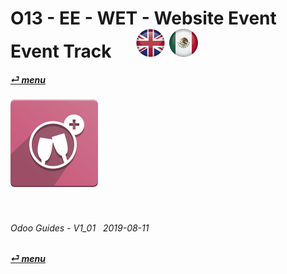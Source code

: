 # O13 - EE - WET - Website Event Event Track &nbsp;&nbsp;&nbsp;&nbsp; [![en-uk](/doc/img/flg/en-uk-flg-btn-sml.png)](/en-uk/o13/ee/wet/en-uk-o13-ee-wet-guides.md) [ ![es-mx](/doc/img/flg/es-mx-flg-btn-sml.png)](/es-mx/o13/ee/wet/es-mx-o13-ee-wet-guides.md)
#### [_&#x23CE; menu_](/en-uk/o13/ee/en-uk-o13-ee-guides-menu.md "Back to EE menu")  
### ![wet](/doc/img/app/big/wet.png)
[ⱽ¹²³⁴⁵⁶⁷⁸⁹⁰⁻]: # (ⱽ¹²³⁴⁵⁶⁷⁸⁹⁰⁻)

<br>

###### Odoo Guides - V1_01 &nbsp; 2019-08-11  
**[_&#x23CE; menu_](/en-uk/o13/ee/en-uk-o13-ee-guides-menu.md)**  
